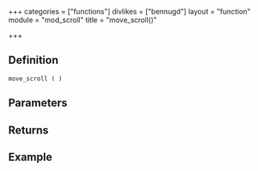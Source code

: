 +++
categories = ["functions"]
divlikes = ["bennugd"]
layout = "function"
module = "mod_scroll"
title = "move_scroll()"

+++

## Definition

    move_scroll ( )

## Parameters

## Returns

## Example
